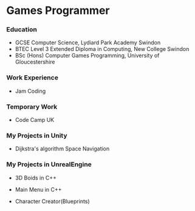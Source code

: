 # Games Programmer

### Education
- GCSE Computer Science, Lydiard Park Academy Swindon
- BTEC Level 3 Extended Diploma in Computing, New College Swindon
- BSc (Hons) Computer Games Programming, University of Gloucestershire

### Work Experience
- Jam Coding

### Temporary Work
- Code Camp UK

### My Projects in Unity
- Dijkstra's algorithm Space Navigation


### My Projects in UnrealEngine
- 3D Boids in C++

- Main Menu in C++

- Character Creator(Blueprints)


